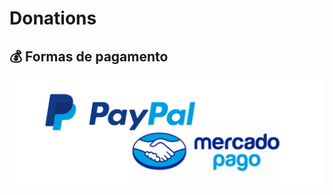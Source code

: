# Donations

## 💰 Formas de pagamento

![Para pagamentos via Mercado Pago entre em contato com a staff no servidor Discord](../.gitbook/assets/147-des-1170x395.png)

